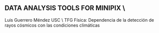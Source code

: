 ## DATA ANALYSIS TOOLS FOR MINIPIX \\
Luis Guerrero Méndez USC \\
TFG Física: Dependencia de la detección de rayos cósmicos con las condiciones climáticas


